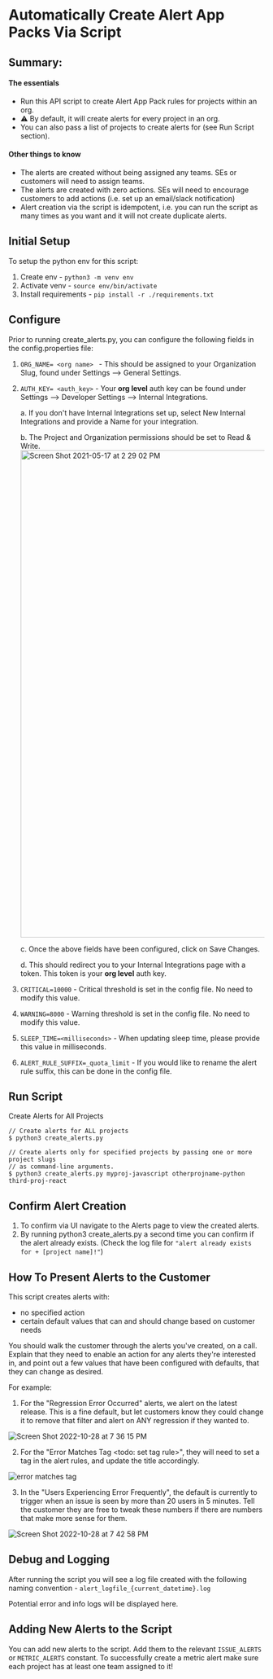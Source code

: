 # Automatically Create Alert App Packs Via Script

## Summary:

#### The essentials
- Run this API script to create Alert App Pack rules for projects within an org.
- :warning: By default, it will create alerts for every project in an org.
- You can also pass a list of projects to create alerts for (see Run Script section).
  
#### Other things to know
- The alerts are created without being assigned any teams. SEs or customers will need to assign teams.
- The alerts are created with zero actions. SEs will need to encourage customers to add actions (i.e. set up an email/slack notification)
- Alert creation via the script is idempotent, i.e. you can run the script as many times as you want and it will not create duplicate alerts.

## Initial Setup

To setup the python env for this script:

1. Create env - ```python3 -m venv env```
2. Activate venv - ```source env/bin/activate```
3. Install requirements - ```pip install -r ./requirements.txt```

## Configure

Prior to running create_alerts.py, you can configure the following fields in the config.properties file:

1. `ORG_NAME= <org name> ` - This should be assigned to your Organization Slug, found under Settings --> General Settings.

2. `AUTH_KEY= <auth_key>` - Your **org level** auth key can be found under Settings --> Developer Settings --> Internal Integrations.

    a. If you don't have Internal Integrations set up, select New Internal Integrations and provide a Name for your integration. 

    b. The Project and Organization permissions should be set to Read & Write. 
    <img width="957" alt="Screen Shot 2021-05-17 at 2 29 02 PM" src="https://user-images.githubusercontent.com/82904656/118559227-7849c580-b71c-11eb-83ea-2b7fcdbe9461.png">
    
    c. Once the above fields have been configured, click on Save Changes.

    d. This should redirect you to your Internal Integrations page with a token. This token is your **org level** auth key. 

3. `CRITICAL=10000` - Critical threshold is set in the config file. No need to modify this value. 
4. `WARNING=8000` - Warning threshold is set in the config file. No need to modify this value. 
5. `SLEEP_TIME=<milliseconds>` - When updating sleep time, please provide this value in milliseconds.
6. `ALERT_RULE_SUFFIX=_quota_limit` - If you would like to rename the alert rule suffix, this can be done in the config file. 


## Run Script 

Create Alerts for All Projects

```
// Create alerts for ALL projects
$ python3 create_alerts.py

// Create alerts only for specified projects by passing one or more project slugs
// as command-line arguments.
$ python3 create_alerts.py myproj-javascript otherprojname-python third-proj-react
```

## Confirm Alert Creation

1. To confirm via UI navigate to the Alerts page to view the created alerts.
2. By running python3 create_alerts.py a second time you can confirm if the alert already exists. (Check the log file for `"alert already exists for + [project name]!"`)

## How To Present Alerts to the Customer

This script creates alerts with:
- no specified action
- certain default values that can and should change based on customer needs

You should walk the customer through the alerts you've created, on a call. Explain that they need to enable an action for any alerts they're interested in, and point out a few values that have been configured with defaults, that they can change as desired.

For example:

1. For the "Regression Error Occurred" alerts, we alert on the latest release. This is a fine default, but let customers know they could change it to remove that filter and alert on ANY regression if they wanted to.

![Screen Shot 2022-10-28 at 7 36 15 PM](https://user-images.githubusercontent.com/12092849/199081488-030da875-243a-4077-a701-f73fc5f470d7.png)

2. For the "Error Matches Tag <todo: set tag rule>", they will need to set a tag in the alert rules, and update the title accordingly.

![error matches tag](https://user-images.githubusercontent.com/12092849/199081908-826ec0dd-9e17-4c2b-aa77-73f8ee02b643.png)

3. In the "Users Experiencing Error Frequently", the default is currently to trigger when an issue is seen by more than 20 users in 5 minutes. Tell the customer they are free to tweak these numbers if there are numbers that make more sense for them.

![Screen Shot 2022-10-28 at 7 42 58 PM](https://user-images.githubusercontent.com/12092849/199081490-03c405a4-108c-4a8d-93fa-31c81dd1cf08.png)

## Debug and Logging

After running the script you will see a log file created with the following naming convention - `alert_logfile_{current_datetime}.log`

Potential error and info logs will be displayed here. 

## Adding New Alerts to the Script

You can add new alerts to the script. Add them to the relevant `ISSUE_ALERTS` or `METRIC_ALERTS` constant.
To successfully create a metric alert make sure each project has at least one team assigned to it! 
